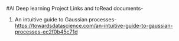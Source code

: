 #AI Deep learning Project
Links and toRead documents- 
1) An intuitive guide to Gaussian processes-
 https://towardsdatascience.com/an-intuitive-guide-to-gaussian-processes-ec2f0b45c71d

 